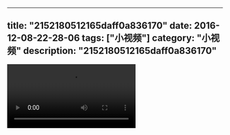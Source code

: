 
---
title: "2152180512165daff0a836170"
date: 2016-12-08-22-28-06
tags: ["小视频"]
category: "小视频"
description: "2152180512165daff0a836170"
---
<video src="http://ohtsqip0g.bkt.clouddn.com/2152180512165daff0a836170.mp4" controls="controls"></video>
